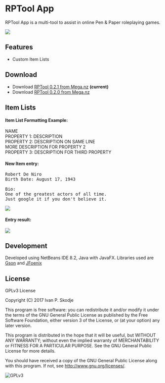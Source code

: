 # RPTool App
RPTool App is a multi-tool to assist in online Pen & Paper roleplaying games.

![](https://i.imgur.com/O9euq2i.png)

## Features
* Custom Item Lists

## Download
* Download [RPTool 0.2.1 from Mega.nz](https://mega.nz/#!MFED3CjD!wTJiivjJKqnTsYLA57mwPsr6cpowdQB4vAO_GFcSe-k) **(current)**
* Download [RPTool 0.2.0 from Mega.nz](https://mega.nz/#!ZVMgWajB!ugFH2p4rs0tYbYTBKWk0HOxX2fJWbcU-Ga6_ZxsxN0U)

## Item Lists
#### Item List Formatting Example:
NAME<br>
PROPERTY 1: DESCRIPTION<br>
PROPERTY 2: DESCRIPTION ON SAME LINE<br>
MORE DESCRIPTION FOR PROPERTY 2<br>
PROPERTY 3: DESCRIPTION FOR THIRD PROPERTY

#### New Item entry:
<pre>Robert De Niro
Birth Date: August 17, 1943

Bio:
One of the greatest actors of all time. 
Just google it if you don't believe it.</pre>

![](https://i.imgur.com/3vV3NtZ.png)

#### Entry result:
![](https://i.imgur.com/rtt0VkK.png)


## Development
Developed using NetBeans IDE 8.2, Java with JavaFX.
Libraries used are [Gson](https://github.com/google/gson) and [JFoenix](http://jfoenix.com/)


## License
GPLv3 License

Copyright (C) 2017 Ivan P. Skodje

This program is free software: you can redistribute it and/or modify
it under the terms of the GNU General Public License as published by
the Free Software Foundation, either version 3 of the License, or
(at your option) any later version.

This program is distributed in the hope that it will be useful,
but WITHOUT ANY WARRANTY; without even the implied warranty of
MERCHANTABILITY or FITNESS FOR A PARTICULAR PURPOSE.  See the
GNU General Public License for more details.

You should have received a copy of the GNU General Public License
along with this program.  If not, see <http://www.gnu.org/licenses/>.

![GPLv3](http://www.gnu.org/graphics/gplv3-127x51.png)
